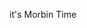 it's Morbin Time

<!---
Waifu-Amk/Waifu-Amk is a ✨ special ✨ repository because its `README.md` (this file) appears on your GitHub profile.
You can click the Preview link to take a look at your changes.
--->
